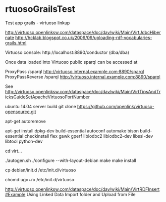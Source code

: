 rtuosoGrailsTest
==================

Test app grails - virtuoso linkup

http://virtuoso.openlinksw.com/dataspace/doc/dav/wiki/Main/VirtJdbcHibernate
http://hcklab.blogspot.co.uk/2009/09/uploading-rdf-vocabularies-grails.html


Virtuoso console: http://localhost:8890/conductor (dba/dba)



Once data loaded into Virtuoso public sparql can be accessed at 

ProxyPass          /sparql        http://virtuoso.internal.example.com:8890/sparql
ProxyPassReverse   /sparql        http://virtuoso.internal.example.com:8890/sparql


See http://virtuoso.openlinksw.com/dataspace/doc/dav/wiki/Main/VirtTipsAndTricksGuideSetApacheVirtuosoPortNumber



ubuntu 14.04 server build
git clone https://github.com/openlink/virtuoso-opensource.git

 apt-get autoremove

apt-get install dpkg-dev build-essential autoconf automake bison build-essential checkinstall flex gawk gperf libiodbc2 libiodbc2-dev libssl-dev libtool python-dev

cd virt...

./autogen.sh
./configure --with-layout-debian
make
make install

cp debian/init.d /etc/init.d/virtuoso

chomd ugo+rx /etc/init.d/virtuoso

http://virtuoso.openlinksw.com/dataspace/doc/dav/wiki/Main/VirtRDFInsert#Example Using Linked Data Import folder and Upload from File

